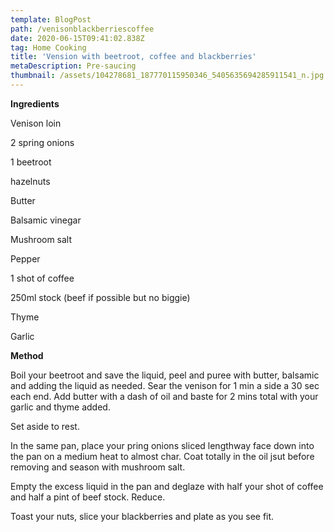 ```yaml
---
template: BlogPost
path: /venisonblackberriescoffee
date: 2020-06-15T09:41:02.838Z
tag: Home Cooking
title: 'Vension with beetroot, coffee and blackberries'
metaDescription: Pre-saucing
thumbnail: /assets/104278681_187770115950346_5405635694285911541_n.jpg
---
```

**Ingredients**

Venison loin

2 spring onions

1 beetroot

hazelnuts

Butter

Balsamic vinegar

Mushroom salt

Pepper

1 shot of coffee

250ml stock (beef if possible but no biggie)

Thyme

Garlic

**Method**

Boil your beetroot and save the liquid, peel and puree with butter, balsamic and adding the liquid as needed. Sear the venison for 1 min a side a 30 sec each end.  Add butter with a dash of oil and baste for 2 mins total with your garlic and thyme added.

Set aside to rest.

In the same pan, place your pring onions sliced lengthway face down into the pan on a medium heat to almost char. Coat totally in the oil jsut before removing and season with mushroom salt.

Empty the excess liquid in the pan and deglaze with half your shot of coffee and half a pint of beef stock. Reduce.

Toast your nuts, slice your blackberries and plate as you see fit.
